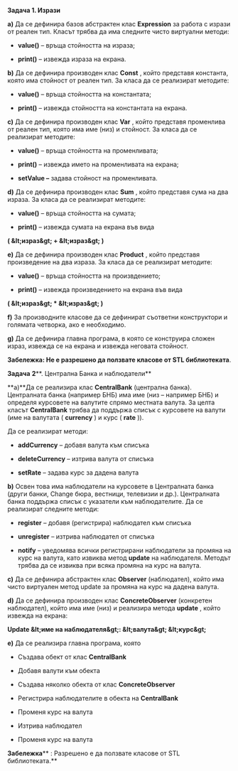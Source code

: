 **Задача 1. Изрази**

**a)** Да се дефинира базов абстрактен клас **Expression** за работа с изрази от реален тип. Класът трябва да има следните чисто виртуални методи:

- **value()** – връща стойността на израза;

- **print()** – извежда израза на екрана.

**b)** Да се дефинира производен клас **Const** , който представя константа, която има стойност от реален тип. За класа да се реализират методите:

- **value()** – връща стойността на константата;

- **print()** – извежда стойността на константата на екрана.

**c)** Да се дефинира производен клас **Var** , който представя променлива от реален тип, която има име (низ) и стойност. За класа да се реализират методите:

- **value()** – връща стойността на променливата;

- **print()** – извежда името на променливата на екрана;

- **setValue –** задава стойност на променливата.

**d)** Да се дефинира производен клас **Sum** , който представя сума на два израза. За класа да се реализират методите:

- **value()** – връща стойността на сумата;

- **print()** – извежда сумата на екрана във вида

**( \&lt;израз\&gt; + \&lt;израз\&gt; )**

**e)** Да се дефинира производен клас **Product** , който представя произведение на два израза. За класа да се реализират методите:

- **value()** – връща стойността на произвдението;

- **print()** – извежда произведението на екрана във вида

**( \&lt;израз\&gt; \* \&lt;израз\&gt; )**

**f)** За производните класове да се дефинират съответни конструктори и голямата четворка, ако е необходимо.

**g)** Да се дефинира главна програма, в която се конструира сложен израз, извежда се на екрана и извежда неговата стойност.

**Забележка: Не е разрешено да ползвате класове от STL библиотеката**.



**Задача**  **2****. Централна Банка и наблюдатели**

**a)**Да се реализира клас **CentralBank** (централна банка). Централната банка (например БНБ) има име (низ – например БНБ) и определя курсовете на валутите спрямо местната валута. За целта класът **CentralBank** трябва да поддържа списък с курсовете на валути (име на валутата ( **currency** ) и курс ( **rate** )).

Да се реализират методи:

- **addCurrency** – добавя валута към списъка

- **deleteCurrency** – изтрива валута от списъка

- **setRate** – задава курс за дадена валута

**b)** Освен това има наблюдатели на курсовете в Централната банка (други банки, Change бюра, вестници, телевизии и др.). Централната банка поддържа списък с указатели към наблюдателите. Да се реализират следните методи:

- **register** – добавя (регистрира) наблюдател към списъка

- **unregister** – изтрива наблюдател от списъка

- **notify** – уведомява всички регистрирани наблюдатели за промяна на курс на валута, като извиква метод **update** на наблюдателя. Методът трябва да се извиква при всяка промяна на курс на валута.

**c)** Да се дефинира абстрактен клас **Observer** (наблюдател), който има чисто виртуален метод update за промяна на курс на дадена валута.

**d)** Да се дефинира производен клас **ConcreteObserver** (конкретен наблюдател), който има име (низ) и реализира метода **update** , който извежда на екрана:

**Update \&lt;име на наблюдателя\&gt;: \&lt;валута\&gt; \&lt;курс\&gt;**

**e)** Да се реализира главна програма, която

- Създава обект от клас **CentralBank**

- Добавя валути към обекта

- Създава няколко обекта от клас **ConcreteObserver**

- Регистрира наблюдателите в обекта на **CentralBank**

- Променя курс на валута

- Изтрива наблюдател

- Променя курс на валута

**Забележка**** : Разрешено е да ползвате класове от STL библиотеката.**
